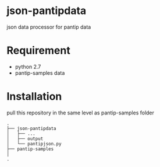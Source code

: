 # json-pantipdata
json data processor for pantip data
# Requirement
- python 2.7
- pantip-samples data
# Installation
pull this repository in the same level as pantip-samples folder 
```
.
├── json-pantipdata
│   ├── ...
│   ├── output
│   └── pantipjson.py
├── pantip-samples
│
.
```
